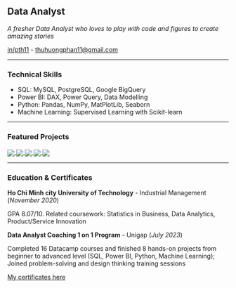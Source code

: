 ## Data Analyst
*A fresher Data Analyst who loves to play with code and figures to create amazing stories*

[in/pth11](https://www.linkedin.com/in/pth11/) - thuhuongphan11@gmail.com

***

### **Technical Skills**
- SQL: MySQL, PostgreSQL, Google BigQuery
- Power BI: DAX, Power Query, Data Modelling
- Python: Pandas, NumPy, MatPlotLib, Seaborn
- Machine Learning: Supervised Learning with Scikit-learn

***

### **Featured Projects**
<a href="https://github.com/pth11/Python_RFM_Analysis">
  <!-- Change the `github-readme-stats.anuraghazra1.vercel.app` to `github-readme-stats.vercel.app`  -->
  <img align="center" src="https://github-readme-stats.vercel.app/api/pin/?username=pth11&repo=Python_RFM_Analysis&theme=shadow_blue" />
</a>  
<a href="https://github.com/pth11/Python_Cohort_Analysis">
  <!-- Change the `github-readme-stats.anuraghazra1.vercel.app` to `github-readme-stats.vercel.app`  -->
  <img align="center" src="https://github-readme-stats.vercel.app/api/pin/?username=pth11&repo=Python_Cohort_Analysis&theme=shadow_blue" />
</a>
<a href="https://github.com/pth11/SQL-PBI_Inventory_Controlling">
  <!-- Change the `github-readme-stats.anuraghazra1.vercel.app` to `github-readme-stats.vercel.app`  -->
  <img align="center" src="https://github-readme-stats.vercel.app/api/pin/?username=pth11&repo=SQL-PBI_Inventory_Controlling&theme=shadow_blue" />
</a>  
<a href="https://github.com/pth11/SQL_Ecommerce_Exploring">
  <!-- Change the `github-readme-stats.anuraghazra1.vercel.app` to `github-readme-stats.vercel.app`  -->
  <img align="center" src="https://github-readme-stats.vercel.app/api/pin/?username=pth11&repo=SQL_Ecommerce_Exploring&theme=shadow_blue" />
</a>  
<a href="https://github.com/pth11/ML_4G_service_prediction">
  <!-- Change the `github-readme-stats.anuraghazra1.vercel.app` to `github-readme-stats.vercel.app`  -->
  <img align="center" src="https://github-readme-stats.vercel.app/api/pin/?username=pth11&repo=ML_4G_service_prediction&theme=shadow_blue" />
</a>  

***

### **Education & Certificates**
**Ho Chi Minh city University of Technology** - Industrial Management (_November 2020_)

GPA 8.07/10. Related coursework: Statistics in Business, Data Analytics, Product/Service Innovation

**Data Analyst Coaching 1 on 1 Program** - Unigap (_July 2023_)

Completed 16 Datacamp courses and finished 8 hands-on projects from beginner to advanced level (SQL, Power BI, Python, Machine Learning); Joined problem-solving and design thinking training sessions

[My certificates here](https://drive.google.com/drive/folders/16_1Z4JNGYq5xh54CKEUZ7Tja7tMvjwmP?usp=sharing)

